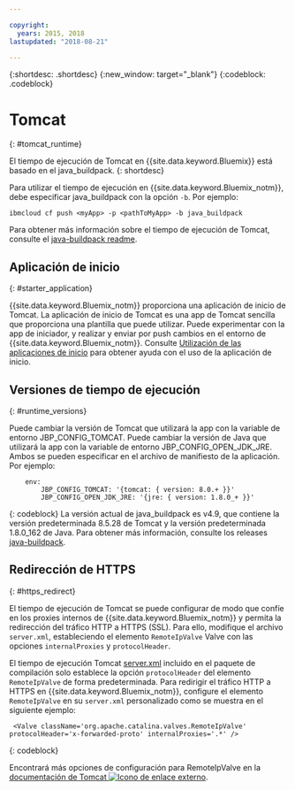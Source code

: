 ```yaml
---

copyright:
  years: 2015, 2018
lastupdated: "2018-08-21"

---
```


{:shortdesc: .shortdesc}
{:new_window: target="_blank"}
{:codeblock: .codeblock}


# Tomcat
{: #tomcat_runtime}

El tiempo de ejecución de Tomcat en {{site.data.keyword.Bluemix}} está basado en el java_buildpack.
{: shortdesc}

Para utilizar el tiempo de ejecución en {{site.data.keyword.Bluemix_notm}}, debe especificar java_buildpack con la opción `-b`. Por ejemplo:

```
ibmcloud cf push <myApp> -p <pathToMyApp> -b java_buildpack
```

Para obtener más información sobre el tiempo de ejecución de Tomcat, consulte el
[java-buildpack readme](https://github.com/cloudfoundry/java-buildpack/blob/master/README.md).

## Aplicación de inicio
{: #starter_application}

{{site.data.keyword.Bluemix_notm}} proporciona una aplicación de inicio de Tomcat.  La aplicación de inicio de Tomcat es una app de Tomcat sencilla que proporciona una plantilla que puede utilizar. Puede experimentar con la app de iniciador, y realizar y enviar por push cambios en el entorno de {{site.data.keyword.Bluemix_notm}}. Consulte [Utilización de las aplicaciones de inicio](../common/starter_app_usage.html) para obtener ayuda con el uso de la aplicación de inicio.

## Versiones de tiempo de ejecución
{: #runtime_versions}

Puede cambiar la versión de Tomcat que utilizará la app con la variable de entorno JBP_CONFIG_TOMCAT.
Puede cambiar la versión de Java que utilizará la app con la variable de entorno JBP_CONFIG_OPEN_JDK_JRE.
Ambos se pueden especificar en el archivo de manifiesto de la aplicación.  Por ejemplo:
```
    env:
        JBP_CONFIG_TOMCAT: '{tomcat: { version: 8.0.+ }}'
        JBP_CONFIG_OPEN_JDK_JRE: '{jre: { version: 1.8.0_+ }}'
```
{: codeblock}
La versión actual de java_buildpack es v4.9, que contiene la versión predeterminada 8.5.28 de Tomcat y la versión predeterminada 1.8.0_162 de Java.
Para obtener más información, consulte los releases [java-buildpack](https://github.com/cloudfoundry/java-buildpack/releases/tag/v4.9).

## Redirección de HTTPS
{: #https_redirect}

El tiempo de ejecución de Tomcat se puede configurar de modo que confíe en los proxies internos de {{site.data.keyword.Bluemix_notm}} y permita la redirección del tráfico HTTP a HTTPS (SSL).
Para ello, modifique el archivo `server.xml`, estableciendo el elemento `RemoteIpValve` Valve con las opciones `internalProxies` y `protocolHeader`.

El tiempo de ejecución Tomcat [server.xml](https://github.com/cloudfoundry/java-buildpack/blob/master/resources/tomcat/conf/server.xml) incluido en el paquete de compilación solo establece la opción `protocolHeader` del elemento `RemoteIpValve` de forma predeterminada.  Para redirigir el tráfico HTTP a HTTPS en {{site.data.keyword.Bluemix_notm}}, configure el elemento `RemoteIpValve` en su `server.xml` personalizado como se muestra en el siguiente ejemplo:

```
 <Valve className='org.apache.catalina.valves.RemoteIpValve' protocolHeader='x-forwarded-proto' internalProxies='.*' />
```
{: codeblock}

Encontrará más opciones de configuración para RemoteIpValve en la [documentación de Tomcat ![Icono de enlace externo](../../icons/launch-glyph.svg "Icono de enlace externo")](https://tomcat.apache.org/tomcat-8.5-doc/api/org/apache/catalina/valves/RemoteIpValve.html).
